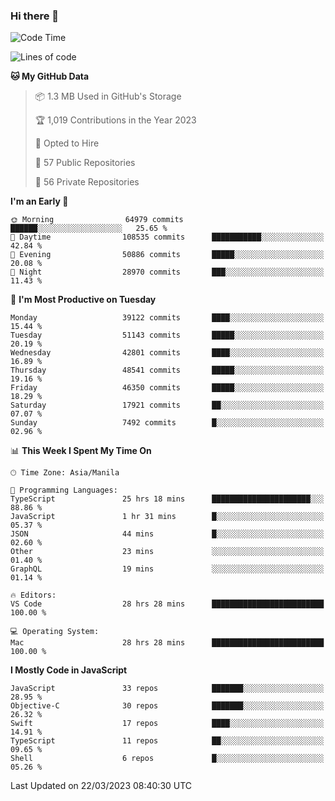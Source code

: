 ### Hi there 👋

<!--START_SECTION:waka-->
![Code Time](http://img.shields.io/badge/Code%20Time-3%2C762%20hrs%2028%20mins-blue)

![Lines of code](https://img.shields.io/badge/From%20Hello%20World%20I%27ve%20Written-100.9%20million%20lines%20of%20code-blue)

**🐱 My GitHub Data** 

> 📦 1.3 MB Used in GitHub's Storage 
 > 
> 🏆 1,019 Contributions in the Year 2023
 > 
> 💼 Opted to Hire
 > 
> 📜 57 Public Repositories 
 > 
> 🔑 56 Private Repositories 
 > 
**I'm an Early 🐤** 

```text
🌞 Morning                64979 commits       ██████░░░░░░░░░░░░░░░░░░░   25.65 % 
🌆 Daytime                108535 commits      ███████████░░░░░░░░░░░░░░   42.84 % 
🌃 Evening                50886 commits       █████░░░░░░░░░░░░░░░░░░░░   20.08 % 
🌙 Night                  28970 commits       ███░░░░░░░░░░░░░░░░░░░░░░   11.43 % 
```
📅 **I'm Most Productive on Tuesday** 

```text
Monday                   39122 commits       ████░░░░░░░░░░░░░░░░░░░░░   15.44 % 
Tuesday                  51143 commits       █████░░░░░░░░░░░░░░░░░░░░   20.19 % 
Wednesday                42801 commits       ████░░░░░░░░░░░░░░░░░░░░░   16.89 % 
Thursday                 48541 commits       █████░░░░░░░░░░░░░░░░░░░░   19.16 % 
Friday                   46350 commits       █████░░░░░░░░░░░░░░░░░░░░   18.29 % 
Saturday                 17921 commits       ██░░░░░░░░░░░░░░░░░░░░░░░   07.07 % 
Sunday                   7492 commits        █░░░░░░░░░░░░░░░░░░░░░░░░   02.96 % 
```


📊 **This Week I Spent My Time On** 

```text
🕑︎ Time Zone: Asia/Manila

💬 Programming Languages: 
TypeScript               25 hrs 18 mins      ██████████████████████░░░   88.86 % 
JavaScript               1 hr 31 mins        █░░░░░░░░░░░░░░░░░░░░░░░░   05.37 % 
JSON                     44 mins             █░░░░░░░░░░░░░░░░░░░░░░░░   02.60 % 
Other                    23 mins             ░░░░░░░░░░░░░░░░░░░░░░░░░   01.40 % 
GraphQL                  19 mins             ░░░░░░░░░░░░░░░░░░░░░░░░░   01.14 % 

🔥 Editors: 
VS Code                  28 hrs 28 mins      █████████████████████████   100.00 % 

💻 Operating System: 
Mac                      28 hrs 28 mins      █████████████████████████   100.00 % 
```

**I Mostly Code in JavaScript** 

```text
JavaScript               33 repos            ███████░░░░░░░░░░░░░░░░░░   28.95 % 
Objective-C              30 repos            ███████░░░░░░░░░░░░░░░░░░   26.32 % 
Swift                    17 repos            ████░░░░░░░░░░░░░░░░░░░░░   14.91 % 
TypeScript               11 repos            ██░░░░░░░░░░░░░░░░░░░░░░░   09.65 % 
Shell                    6 repos             █░░░░░░░░░░░░░░░░░░░░░░░░   05.26 % 
```




 Last Updated on 22/03/2023 08:40:30 UTC
<!--END_SECTION:waka-->


<!--
**rad182/rad182** is a ✨ _special_ ✨ repository because its `README.md` (this file) appears on your GitHub profile.

Here are some ideas to get you started:

- 🔭 I’m currently working on ...
- 🌱 I’m currently learning ...
- 👯 I’m looking to collaborate on ...
- 🤔 I’m looking for help with ...
- 💬 Ask me about ...
- 📫 How to reach me: ...
- 😄 Pronouns: ...
- ⚡ Fun fact: ...
-->
